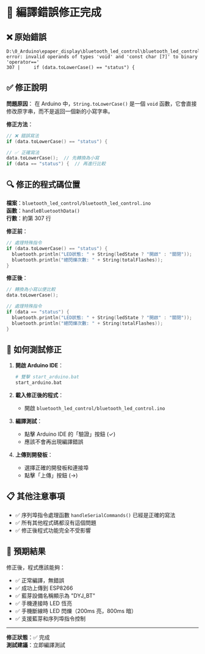 # 🔧 編譯錯誤修正完成

## ❌ 原始錯誤
```
D:\0_Arduino\epaper_display\bluetooth_led_control\bluetooth_led_control.ino:307:28: 
error: invalid operands of types 'void' and 'const char [7]' to binary 'operator=='
307 |     if (data.toLowerCase() == "status") {
```

## ✅ 修正說明

**問題原因**：
在 Arduino 中，`String.toLowerCase()` 是一個 `void` 函數，它會直接修改原字串，而不是返回一個新的小寫字串。

**修正方法**：
```cpp
// ❌ 錯誤寫法
if (data.toLowerCase() == "status") {

// ✅ 正確寫法  
data.toLowerCase();  // 先轉換為小寫
if (data == "status") {  // 再進行比較
```

## 🔍 修正的程式碼位置

**檔案**：`bluetooth_led_control/bluetooth_led_control.ino`  
**函數**：`handleBluetoothData()`  
**行數**：約第 307 行

**修正前**：
```cpp
// 處理特殊指令
if (data.toLowerCase() == "status") {
  bluetooth.println("LED狀態: " + String(ledState ? "開啟" : "關閉"));
  bluetooth.println("總閃爍次數: " + String(totalFlashes));
}
```

**修正後**：
```cpp
// 轉換為小寫以便比較
data.toLowerCase();

// 處理特殊指令
if (data == "status") {
  bluetooth.println("LED狀態: " + String(ledState ? "開啟" : "關閉"));
  bluetooth.println("總閃爍次數: " + String(totalFlashes));
}
```

## 🚀 如何測試修正

1. **開啟 Arduino IDE**：
   ```bash
   # 雙擊 start_arduino.bat
   start_arduino.bat
   ```

2. **載入修正後的程式**：
   - 開啟 `bluetooth_led_control/bluetooth_led_control.ino`

3. **編譯測試**：
   - 點擊 Arduino IDE 的「驗證」按鈕 (✓)
   - 應該不會再出現編譯錯誤

4. **上傳到開發板**：
   - 選擇正確的開發板和連接埠
   - 點擊「上傳」按鈕 (→)

## 📋 其他注意事項

- ✅ 序列埠指令處理函數 `handleSerialCommands()` 已經是正確的寫法
- ✅ 所有其他程式碼都沒有這個問題
- ✅ 修正後程式功能完全不受影響

## 🎯 預期結果

修正後，程式應該能夠：
- ✅ 正常編譯，無錯誤
- ✅ 成功上傳到 ESP8266
- ✅ 藍芽設備名稱顯示為 "DYJ_BT"
- ✅ 手機連接時 LED 恆亮
- ✅ 手機斷線時 LED 閃爍（200ms 亮，800ms 暗）
- ✅ 支援藍芽和序列埠指令控制

---
**修正狀態**：✅ 完成  
**測試建議**：立即編譯測試
